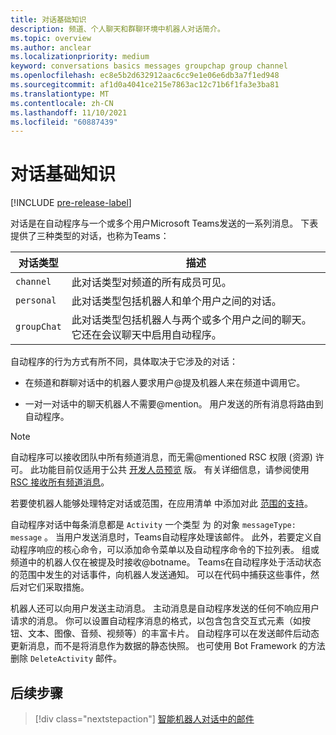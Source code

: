 ```yaml
---
title: 对话基础知识
description: 频道、个人聊天和群聊环境中机器人对话简介。
ms.topic: overview
ms.author: anclear
ms.localizationpriority: medium
keyword: conversations basics messages groupchap group channel
ms.openlocfilehash: ec8e5b2d632912aac6cc9e1e06e6db3a7f1ed948
ms.sourcegitcommit: af1d0a4041ce215e7863ac12c71b6f1fa3e3ba81
ms.translationtype: MT
ms.contentlocale: zh-CN
ms.lasthandoff: 11/10/2021
ms.locfileid: "60887439"
---
```

# <a name="conversation-basics"></a>对话基础知识

[!INCLUDE [pre-release-label](~/includes/v4-to-v3-pointer-bots.md)]

对话是在自动程序与一个或多个用户Microsoft Teams发送的一系列消息。 下表提供了三种类型的对话，也称为Teams：

| 对话类型 | 描述 |
| ------- | ----------- |
| `channel` | 此对话类型对频道的所有成员可见。 |
| `personal` | 此对话类型包括机器人和单个用户之间的对话。 |
| `groupChat` | 此对话类型包括机器人与两个或多个用户之间的聊天。 它还在会议聊天中启用自动程序。 |

自动程序的行为方式有所不同，具体取决于它涉及的对话：

* 在频道和群聊对话中的机器人要求用户@提及机器人来在频道中调用它。

* 一对一对话中的聊天机器人不需要@mention。 用户发送的所有消息将路由到自动程序。

> [!NOTE]
> 自动程序可以接收团队中所有频道消息，而无需@mentioned RSC 权限 (资源) 许可。 此功能目前仅适用于公共 [开发人员预览](../../../resources/dev-preview/developer-preview-intro.md) 版。 有关详细信息，请参阅使用 [RSC 接收所有频道消息](channel-messages-with-rsc.md)。

若要使机器人能够处理特定对话或范围，在应用清单 中添加对此 [范围的支持](~/resources/schema/manifest-schema.md)。

自动程序对话中每条消息都是 `Activity` 一个类型 为 的对象 `messageType: message` 。 当用户发送消息时，Teams自动程序处理该邮件。 此外，若要定义自动程序响应的核心命令，可以添加命令菜单以及自动程序命令的下拉列表。 组或频道中的机器人仅在被提及时接收@botname。 Teams在自动程序处于活动状态的范围中发生的对话事件，向机器人发送通知。 可以在代码中捕获这些事件，然后对它们采取措施。

机器人还可以向用户发送主动消息。 主动消息是自动程序发送的任何不响应用户请求的消息。 你可以设置自动程序消息的格式，以包含包含交互式元素（如按钮、文本、图像、音频、视频等）的丰富卡片。 自动程序可以在发送邮件后动态更新消息，而不是将消息作为数据的静态快照。 也可使用 Bot Framework 的方法删除 `DeleteActivity` 邮件。

## <a name="next-step"></a>后续步骤

> [!div class="nextstepaction"]
> [智能机器人对话中的邮件](~/bots/how-to/conversations/conversation-messages.md)
